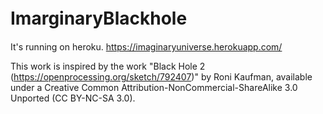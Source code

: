 # ImarginaryBlackhole　　
It's running on heroku.
https://imaginaryuniverse.herokuapp.com/

This work is inspired by the work "Black Hole 2 (https://openprocessing.org/sketch/792407)" by Roni Kaufman, available under a Creative Common Attribution-NonCommercial-ShareAlike 3.0 Unported (CC BY-NC-SA 3.0).